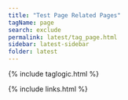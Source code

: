```yaml
---
title: "Test Page Related Pages"
tagName: page
search: exclude
permalink: latest/tag_page.html
sidebar: latest-sidebar
folder: latest
---
```

{% include taglogic.html %}

{% include links.html %}
